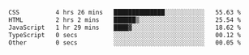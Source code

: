 
<!--START_SECTION:waka-->

```txt
CSS          4 hrs 26 mins   ██████████████░░░░░░░░░░░   55.63 %
HTML         2 hrs 2 mins    ██████▒░░░░░░░░░░░░░░░░░░   25.54 %
JavaScript   1 hr 29 mins    ████▓░░░░░░░░░░░░░░░░░░░░   18.62 %
TypeScript   0 secs          ░░░░░░░░░░░░░░░░░░░░░░░░░   00.12 %
Other        0 secs          ░░░░░░░░░░░░░░░░░░░░░░░░░   00.05 %
```

<!--END_SECTION:waka-->

